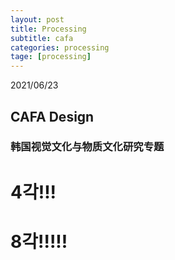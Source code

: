 ```yaml
---
layout: post
title: Processing
subtitle: cafa
categories: processing
tage: [processing]
---
```


2021/06/23

## CAFA Design
### 韩国视觉文化与物质文化研究专题


# 4각!!!

<html>
<head>
<script src="https://sciencelove.com/attachment/cfile23.uf@994D3E435C2B1ACB02DF23.js"></script>   
</head>
<body>
<script type="application/processing">

float t;
float theta=0f;
float k = 60f;
float r = 150;

final float RATE=0.0003;

void setup()
{
  size(800,800);
}

 

void draw()
{
  theta += RATE;
  fill(0,3);
  noStroke();
  rect(0, 0, width, height);
  translate(width/2,height/2);
  float mx = mouseX - width/2;
  float my = mouseY - height/2;
  float pmx = pmouseX - width/2;
  float pmy = pmouseY - height/2;
    stroke(255);
    for(int i=0;i < 4; i++)
    {
      rotate(i*PI/2);
      strokeWeight(2);
      float d = dist(mx,my,pmx,pmy);
      println(d);
      if(d < 1)
      {
        //println(mx,my);
        mx = mx/10 + x1(t);
        my = my/10 + y1(t);
        pmx = x1(t);
        pmy = y1(t);
        
      }
        if(i == 0 ||i == 7){stroke(255);}
        if(i == 1 ||i == 6){stroke(90,90,90,230);}
        if(i == 2 ||i == 5){stroke(255,50,50);}
        if(i == 3 ||i == 4){stroke(70,92,255);}
        
        line(mx,my,pmx,pmy);
        line(mx/2,my/2,pmx/2,pmy/2);
        line(mx,my,pmx/2,pmy/2);
        line(mx*1.5-50,my*1.5+50,pmx/3+80,pmy/3+80);//line
        line(mx*2+50,my*2+50,pmx*2-40,pmy*2-40);
        
        //yellow
        stroke(255,255,0,200);
        line(mx/3+20,my/3+20,pmx/2.5+30,pmy/2.5-30);
        line(mx/3+20,my/3+20,25,25);
  
        //white for remove
        stroke(255,10);
        line(mx,my,pmx,pmy);
        line(mx/2,my/2,pmx/2,pmy/2);
        strokeWeight(2);
        rect(mx/4,my/4,pmx/4,pmy);
        rect(mx/8,my/8,pmx*0.5+30,pmy*0.5+30);
        rect(mx*1+40,my*1+40,pmx+40,pmy+40);
        rect(mx*1+80,my*1+80,pmx+80,pmy+80);
        rect(mx*2+80,my*2+80,pmx-140,pmy-140);
        
        rect(mx*3+10,my*3+10,pmx-200,pmy-200);
        rect(mx*4+50,my*4+50,pmx/2-100,pmy/2-100);
        
    }
    t += 0.0001;
}

float x1(float t)
{
  return cos(t*k)*cos(theta)*r;
}

float y1(float t)
{
  return cos(t*k)*sin(theta * 60)*r;
}


</script>
<canvas width="400" height="200"></canvas>


</body>
</html>







# 8각!!!!!


<html>
<head>
<script src="https://sciencelove.com/attachment/cfile23.uf@994D3E435C2B1ACB02DF23.js"></script>   
</head>
<body>
<script type="application/processing">

float t;
float theta=0f;
float k = 60f;
float r = 150;

final float RATE=0.0003;

void setup()
{
  size(800,800);
}

 

void draw()
{
  theta += RATE;
  fill(0,3);
  noStroke();
  rect(0, 0, width, height);
  translate(width/2,height/2);
  float mx = mouseX - width/2;
  float my = mouseY - height/2;
  float pmx = pmouseX - width/2;
  float pmy = pmouseY - height/2;
    stroke(255);
    for(int i=0;i < 8; i++)
    {
      rotate(i*PI/4);
      strokeWeight(2);
      float d = dist(mx,my,pmx,pmy);
      println(d);
      if(d < 1)
      {
        //println(mx,my);
        mx = mx/10 + x1(t);
        my = my/10 + y1(t);
        pmx = x1(t);
        pmy = y1(t);
        
      }
        if(i == 0 ||i == 7){stroke(255);}
        if(i == 1 ||i == 6){stroke(90,90,90,230);}
        if(i == 2 ||i == 5){stroke(255,50,50);}
        if(i == 3 ||i == 4){stroke(70,92,255);}
        
        line(mx,my,pmx,pmy);
        line(mx/2,my/2,pmx/2,pmy/2);
        line(mx,my,pmx/2,pmy/2);
        line(mx*1.5-50,my*1.5+50,pmx/3+80,pmy/3+80);//line
        line(mx*2+50,my*2+50,pmx*2-40,pmy*2-40);
        
        //yellow
        stroke(255,255,0,200);
        line(mx/3+20,my/3+20,pmx/2.5+30,pmy/2.5-30);
        line(mx/3+20,my/3+20,25,25);
  
        //white for remove
        stroke(255,10);
        line(mx,my,pmx,pmy);
        line(mx/2,my/2,pmx/2,pmy/2);
        strokeWeight(2);
        rect(mx/4,my/4,pmx/4,pmy);
        rect(mx/8,my/8,pmx*0.5+30,pmy*0.5+30);
        rect(mx*1+40,my*1+40,pmx+40,pmy+40);
        rect(mx*1+80,my*1+80,pmx+80,pmy+80);
        rect(mx*2+80,my*2+80,pmx-140,pmy-140);
        
        rect(mx*3+10,my*3+10,pmx-200,pmy-200);
        rect(mx*4+50,my*4+50,pmx/2-100,pmy/2-100);
        
    }
    t += 0.0001;
}

float x1(float t)
{
  return cos(t*k)*cos(theta)*r;
}

float y1(float t)
{
  return cos(t*k)*sin(theta * 60)*r;
}


</script>
<canvas width="400" height="200"></canvas>


</body>
</html>


